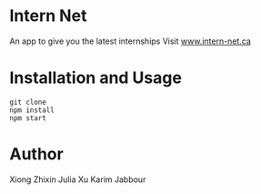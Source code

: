 # Intern Net

An app to give you the latest internships
Visit www.intern-net.ca

# Installation and Usage

```
git clone
npm install
npm start
```

# Author

Xiong Zhixin
Julia Xu
Karim Jabbour
